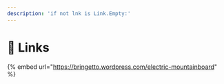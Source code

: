 ```yaml
---
description: 'if not lnk is Link.Empty:'
---
```


# 🧐 Links

{% embed url="https://bringetto.wordpress.com/electric-mountainboard" %}
